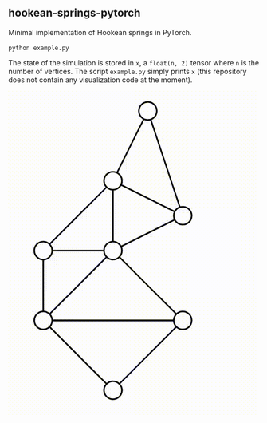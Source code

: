 ## hookean-springs-pytorch

Minimal implementation of Hookean springs in PyTorch.

```
python example.py
```

The state of the simulation is stored in `x`, a `float(n, 2)` tensor where `n` is the number of vertices. The script `example.py` simply prints `x` (this repository does not contain any visualization code at the moment).

![](media/simulation.gif)